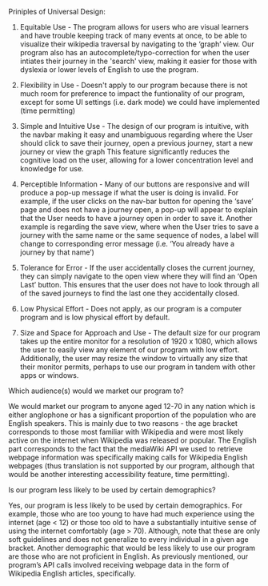 Priniples of Universal Design:

1. Equitable Use - The program allows for users who are visual learners and have trouble keeping track of many events at once, to be able to visualize their wikipedia traversal by navigating to the ‘graph’ view. Our program also has an autocomplete/typo-correction for when the user intiates their journey in the 'search' view, making it easier for those with dyslexia or lower levels of English to use the program.

2. Flexibility in Use - Doesn't apply to our program because there is not much room for preference to impact the funtionality of our program, except for some UI settings (i.e. dark mode) we could have implemented (time permitting)

3. Simple and Intuitive Use - The design of our program is intuitive, with the navbar making it easy and unambiguous regarding where the User should click to save their journey, open a previous journey, start a new journey or view the graph This feature significantly reduces the cognitive load on the user, allowing for a lower concentration level and knowledge for use.

4. Perceptible Information - Many of our buttons are responsive and will produce a pop-up message if what the user is doing is invalid. For example, if the user clicks on the nav-bar button for opening the ‘save’ page and does not have a journey open, a pop-up will appear to explain that the User needs to have a journey open in order to save it. Another example is regarding the save view, where when the User tries to save a journey with the same name or the same sequence of nodes, a label will change to corresponding error message (i.e. ‘You already have a journey by that name’)

5. Tolerance for Error - If the user accidentally closes the current journey, they can simply navigate to the open view where they will find an ‘Open Last’ button. This ensures that the user does not have to look through all of the saved journeys to find the last one they accidentally closed.
6. Low Physical Effort - Does not apply, as our program is a computer program and is low physical effort by default.
7. Size and Space for Approach and Use - The default size for our program takes up the entire monitor for a resolution of 1920 x 1080, which allows the user to easily view any element of our program with low effort. Additionally, the user may resize the window to virtually any size that their monitor permits, perhaps to use our program in tandem with other apps or windows.

Which audience(s) would we market our program to?

We would market our program to anyone aged 12-70 in any nation which is either anglophone or has a significant proportion of the population who are English speakers. This is mainly due to two reasons - the age bracket corresponds to those most familiar with Wikipedia and were most likely active on the internet when Wikipedia was released or popular. The English part corresponds to the fact that the mediaWiki API we used to retrieve webpage information was specifically making calls for Wikipedia English webpages (thus translation is not supported by our program, although that would be another interesting accessibility feature, time permitting).

Is our program less likely to be used by certain demographics?

Yes, our program is less likely to be used by certain demographics. For example, those who are too young to have had much experience using the internet (age < 12) or those too old to have a substantially intuitive sense of using the internet comfortably (age > 70). Although, note that these are only soft guidelines and does not generalize to every individual in a given age bracket. Another demographic that would be less likely to use our program are those who are not proficient in English. As previously mentioned, our program’s API calls involved receiving webpage data in the form of Wikipedia English articles, specifically.
